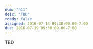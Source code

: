 ```yaml
---
num: "h11"
desc: "TBD"
ready: false
assigned: 2016-07-14 09:30:00.00-7:00
due: 2016-07-19 09:30:00.00-7:00
---
```


TBD
